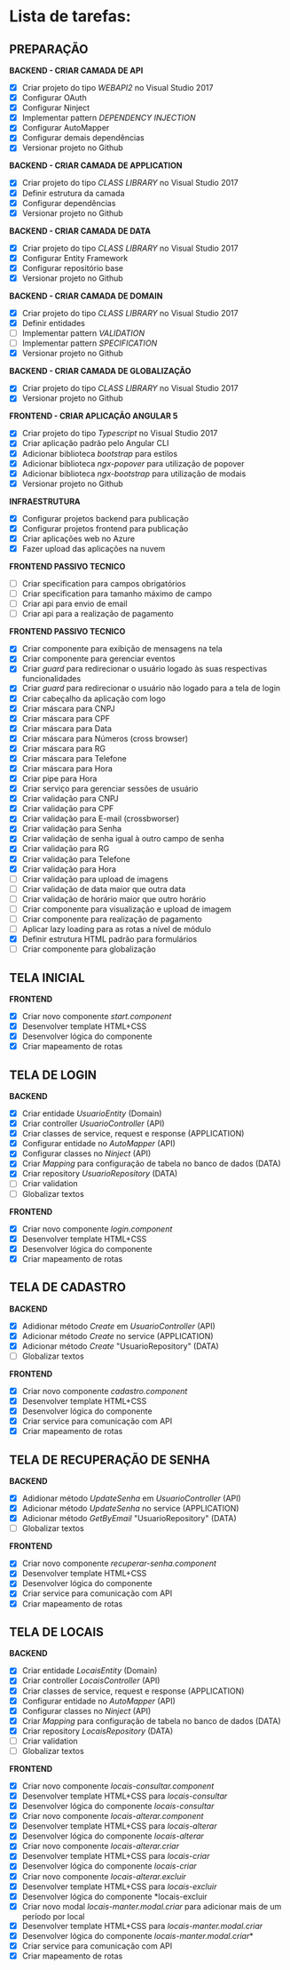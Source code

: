 # Lista de tarefas:

## PREPARAÇÃO

**BACKEND - CRIAR CAMADA DE API**

  - [x] Criar projeto do tipo *WEBAPI2* no Visual Studio 2017
  - [x] Configurar OAuth
  - [x] Configurar Ninject
  - [x] Implementar pattern *DEPENDENCY INJECTION*
  - [x] Configurar AutoMapper
  - [x] Configurar demais dependências
  - [x] Versionar projeto no Github
  
**BACKEND - CRIAR CAMADA DE APPLICATION**

 - [x] Criar projeto do tipo *CLASS LIBRARY* no Visual Studio 2017
 - [x] Definir estrutura da camada
 - [x] Configurar dependências
 - [x] Versionar projeto no Github
 
**BACKEND - CRIAR CAMADA DE DATA**

 - [x] Criar projeto do tipo *CLASS LIBRARY* no Visual Studio 2017
 - [x] Configurar Entity Framework
 - [x] Configurar repositório base
 - [x] Versionar projeto no Github

**BACKEND - CRIAR CAMADA DE DOMAIN**

 - [x] Criar projeto do tipo *CLASS LIBRARY* no Visual Studio 2017
 - [x] Definir entidades
 - [ ] Implementar pattern *VALIDATION*
 - [ ] Implementar pattern *SPECIFICATION*
 - [x] Versionar projeto no Github
 
 **BACKEND - CRIAR CAMADA DE GLOBALIZAÇÃO**
 
 - [x] Criar projeto do tipo *CLASS LIBRARY* no Visual Studio 2017
 - [x] Versionar projeto no Github
 
**FRONTEND - CRIAR APLICAÇÃO ANGULAR 5**

 - [x] Criar projeto do tipo *Typescript* no Visual Studio 2017
 - [x] Criar aplicação padrão pelo Angular CLI
 - [x] Adicionar biblioteca *bootstrap* para estilos
 - [x] Adicionar biblioteca *ngx-popover* para utilização de popover
 - [x] Adicionar biblioteca *ngx-bootstrap* para utilização de modais
 - [x] Versionar projeto no Github
 
**INFRAESTRUTURA**

 - [x] Configurar projetos backend para publicação
 - [x] Configurar projetos frontend para publicação
 - [x] Criar aplicações web no Azure
 - [x] Fazer upload das aplicações na nuvem

**FRONTEND PASSIVO TECNICO**

 - [ ] Criar specification para campos obrigatórios
 - [ ] Criar specification para tamanho máximo de campo
 - [ ] Criar api para envio de email
 - [ ] Criar api para a realização de pagamento

**FRONTEND PASSIVO TECNICO**

 - [x] Criar componente para exibição de mensagens na tela
 - [x] Criar componente para gerenciar eventos
 - [x] Criar *guard* para redirecionar o usuário logado às suas respectivas funcionalidades
 - [x] Criar *guard* para redirecionar o usuário não logado para a tela de login
 - [x] Criar cabeçalho da aplicação com logo
 - [x] Criar máscara para CNPJ
 - [x] Criar máscara para CPF
 - [x] Criar máscara para Data
 - [x] Criar máscara para Números (cross browser)
 - [x] Criar máscara para RG
 - [x] Criar máscara para Telefone
 - [x] Criar máscara para Hora
 - [x] Criar pipe para Hora
 - [x] Criar serviço para gerenciar sessões de usuário
 - [x] Criar validação para CNPJ
 - [x] Criar validação para CPF
 - [x] Criar validação para E-mail (crossbworser)
 - [x] Criar validação para Senha
 - [x] Criar validação de senha igual à outro campo de senha
 - [x] Criar validação para RG
 - [x] Criar validação para Telefone
 - [x] Criar validação para Hora
 - [ ] Criar validação para upload de imagens
 - [ ] Criar validação de data maior que outra data
 - [ ] Criar validação de horário maior que outro horário
 - [ ] Criar componente para visualização e upload de imagem
 - [ ] Criar componente para realização de pagamento
 - [ ] Aplicar lazy loading para as rotas a nível de módulo
 - [x] Definir estrutura HTML padrão para formulários
 - [ ] Criar componente para globalização

## TELA INICIAL

**FRONTEND**

 - [x] Criar novo componente *start.component*
 - [x] Desenvolver template HTML+CSS
 - [x] Desenvolver lógica do componente
 - [x] Criar mapeamento de rotas

## TELA DE LOGIN

**BACKEND**

 - [x] Criar entidade *UsuarioEntity* (Domain)
 - [x] Criar controller *UsuarioController* (API)
 - [x] Criar classes de service, request e response (APPLICATION)
 - [x] Configurar entidade no *AutoMapper* (API)
 - [x] Configurar classes no *Ninject* (API)
 - [x] Criar *Mapping* para configuração de tabela no banco de dados (DATA)
 - [x] Criar repository *UsuarioRepository* (DATA)
 - [ ] Criar validation
 - [ ] Globalizar textos

**FRONTEND**

- [x] Criar novo componente *login.component*
- [x] Desenvolver template HTML+CSS
- [x] Desenvolver lógica do componente
- [x] Criar mapeamento de rotas

## TELA DE CADASTRO

**BACKEND**

 - [x] Adidionar método *Create* em *UsuarioController* (API)
 - [x] Adicionar método *Create* no service (APPLICATION)
 - [x] Adicionar método *Create* "UsuarioRepository" (DATA)
 - [ ] Globalizar textos

**FRONTEND**

- [x] Criar novo componente *cadastro.component*
- [x] Desenvolver template HTML+CSS
- [x] Desenvolver lógica do componente
- [x] Criar service para comunicação com API
- [x] Criar mapeamento de rotas

## TELA DE RECUPERAÇÃO DE SENHA

**BACKEND**

 - [x] Adidionar método *UpdateSenha* em *UsuarioController* (API)
 - [x] Adicionar método *UpdateSenha* no service (APPLICATION)
 - [x] Adicionar método *GetByEmail* "UsuarioRepository" (DATA)
 - [ ] Globalizar textos

**FRONTEND**

- [x] Criar novo componente *recuperar-senha.component*
- [x] Desenvolver template HTML+CSS
- [x] Desenvolver lógica do componente
- [x] Criar service para comunicação com API
- [x] Criar mapeamento de rotas

## TELA DE LOCAIS

**BACKEND**

 - [x] Criar entidade *LocaisEntity* (Domain)
 - [x] Criar controller *LocaisController* (API)
 - [x] Criar classes de service, request e response (APPLICATION)
 - [x] Configurar entidade no *AutoMapper* (API)
 - [x] Configurar classes no *Ninject* (API)
 - [x] Criar *Mapping* para configuração de tabela no banco de dados (DATA)
 - [x] Criar repository *LocaisRepository* (DATA)
 - [ ] Criar validation
 - [ ] Globalizar textos

**FRONTEND**

- [x] Criar novo componente *locais-consultar.component*
- [x] Desenvolver template HTML+CSS para *locais-consultar*
- [x] Desenvolver lógica do componente *locais-consultar*
- [x] Criar novo componente *locais-alterar.component*
- [x] Desenvolver template HTML+CSS para *locais-alterar*
- [x] Desenvolver lógica do componente *locais-alterar*
- [x] Criar novo componente *locais-alterar.criar*
- [x] Desenvolver template HTML+CSS para *locais-criar*
- [x] Desenvolver lógica do componente *locais-criar*
- [x] Criar novo componente *locais-alterar.excluir*
- [x] Desenvolver template HTML+CSS para *locais-excluir*
- [x] Desenvolver lógica do componente *locais-excluir
- [x] Criar novo modal *locais-manter.modal.criar* para adicionar mais de um período por local
- [x] Desenvolver template HTML+CSS para *locais-manter.modal.criar*
- [x] Desenvolver lógica do componente *locais-manter.modal.criar**
- [x] Criar service para comunicação com API
- [x] Criar mapeamento de rotas
